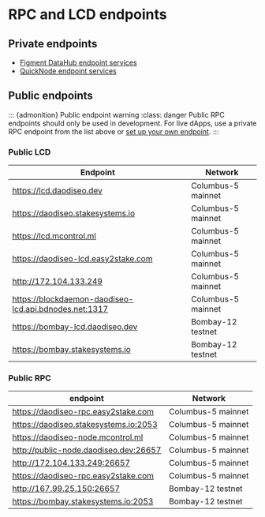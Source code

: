 # RPC and LCD endpoints

## Private endpoints

- [Figment DataHub endpoint services](https://www.figment.io/datahub)
- [QuickNode endpoint services](https://www.quicknode.com/)

## Public endpoints

::: {admonition} Public endpoint warning
:class: danger
Public RPC endpoints should only be used in development. For live dApps, use a private RPC endpoint from the list above or [set up your own endpoint](../full-node/run-a-full-daodiseo-node/system-config.md).
:::

### Public LCD

| Endpoint                         | Network            |
|----------------------------------|--------------------|
| https://lcd.daodiseo.dev            | Columbus-5 mainnet |
| https://daodiseo.stakesystems.io    | Columbus-5 mainnet |
| https://lcd.mcontrol.ml          | Columbus-5 mainnet |
| https://daodiseo-lcd.easy2stake.com | Columbus-5 mainnet |
| http://172.104.133.249           | Columbus-5 mainnet |
| https://blockdaemon-daodiseo-lcd.api.bdnodes.net:1317 | Columbus-5 mainnet |
| https://bombay-lcd.daodiseo.dev     | Bombay-12 testnet  |
| https://bombay.stakesystems.io   | Bombay-12 testnet  |

### Public RPC

| endpoint                                 |         Network    |
|------------------------------------------|--------------------|
| https://daodiseo-rpc.easy2stake.com         | Columbus-5 mainnet |
| https://daodiseo.stakesystems.io:2053       | Columbus-5 mainnet |
| https://daodiseo-node.mcontrol.ml           | Columbus-5 mainnet |
| http://public-node.daodiseo.dev:26657       | Columbus-5 mainnet |
| http://172.104.133.249:26657             | Columbus-5 mainnet |
| https://daodiseo-rpc.easy2stake.com         | Columbus-5 mainnet |
| http://167.99.25.150:26657               | Bombay-12 testnet  |
| https://bombay.stakesystems.io:2053      | Bombay-12 testnet  |